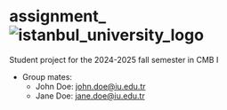 # assignment_      ![istanbul_university_logo](https://encrypted-tbn0.gstatic.com/images?q=tbn:ANd9GcSU17GWZ-lrjFw-cX4iNZso-DfKYtr8IluHM3nfKyyJQM1xi6Xf3Dj284Dj-_3oOSrkbSU&usqp=CAU)

Student project for the 2024-2025 fall semester in CMB I

- Group mates:
  - John Doe: john.doe@iu.edu.tr
  - Jane Doe: jane.doe@iu.edu.tr


 

